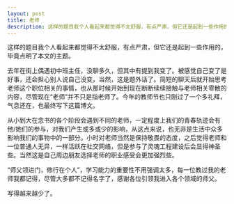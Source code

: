 ```yaml
---
layout: post
title: 老师
description: 这样的题目我个人看起来都觉得不太舒服，有点严肃，但它还是起到一些作用的，毕竟点明了本文的主题。
---
```


这样的题目我个人看起来都觉得不太舒服，有点严肃，但它还是起到一些作用的，毕竟点明了本文的主题。

去年在街上偶遇初中班主任，没聊多久，但其中有提到我变了。被感觉自己变了是好事，还会担心别人说自己没变，当然，这是题外话了。简短的聊天后就开始思考老师这个职位相关的事情，也从那时候开始到现在断断续续接触与老师相关零散的内容，尽管现在“老师”并不只是指老师了。今年的教师节也只刚过了一个多礼拜，气息还在，也最终写下这篇博文。

从小到大在念书的各个阶段会遇到不同的老师，一定程度上我们的青春轨迹会有他/她们的参与，对我们产生或多或少的影响，从这点来说，也无非是生活中众多影响我们的事物中的一部分。小时对老师当然是保持敬畏的态度，之后觉得老师和一位普通人无异，一样活跃在社交网络，但是参与了灵魂工程建设后会显得神圣些。当然这是自己周边朋友选择老师的职业感受会更加强烈些。

“师父领进门，修行在个人”，学习能力的重要性不用强调太多，每一位教过我的老师我都记得，尽管大多都不记得名字了，感谢各位引领我进入各个领域的师父。

写得越来越少了。
